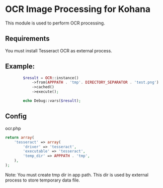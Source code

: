 # OCR Image Processing for Kohana

This module is used to perform OCR processing.

## Requirements

You must install Tesseract OCR as external process.

## Example:

```php
        $result = OCR::instance()
            ->from(APPPATH . 'tmp'. DIRECTORY_SEPARATOR . 'test.png')
            ->cached()
            ->execute();

        echo Debug::vars($result);
```

## Config

ocr.php

```php
return array(
    'tesseract' => array(
        'driver' => 'tesseract',
        'executable' => 'tesseract',
        'temp_dir' => APPPATH . 'tmp',
    ),
);
```

Note: You must create tmp dir in app path. This dir is used by external process to store
temporary data file.
